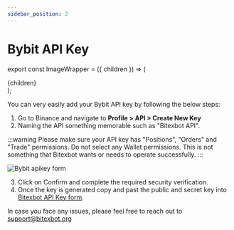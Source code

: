 ```yaml
---
sidebar_position: 2
---
```


# Bybit API Key

export const ImageWrapper = ({ children }) => (
<div className="image-wrapper">
{children}
</div>
);

You can very easily add your Bybit API key by following the below steps:

1. Go to Binance and navigate to **Profile > API > Create New Key**
2. Naming the API something memorable such as "Bitexbot API".

:::warning
Please make sure your API key has "Positions", "Orders" and "Trade" permissions. Do not select any Wallet permissions. This is not something that Bitexbot wants or needs to operate successfully.
:::

<ImageWrapper>
    <img src={require('/img/tutorial/bybit-apikey-1.png').default} alt="Bybit apikey form" />
</ImageWrapper>

3. Click on Confirm and complete the required security verification.
4. Once the key is generated copy and past the public and secret key into [Bitexbot API Key form](/get-started/apikey-guide.md#connect-bitexbot-to-your-exchange).

In case you face any issues, please feel free to reach out to support@bitexbot.org